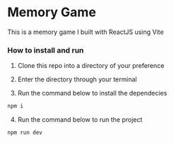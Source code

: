 # Memory Game
This is a memory game I built with ReactJS using Vite 
### How to install and run
1. Clone this repo into a directory of your preference

2. Enter the directory through your terminal

3. Run the command below to install the dependecies
```bash
npm i
```

4. Run the command below to run the project
```bash
npm run dev
```
